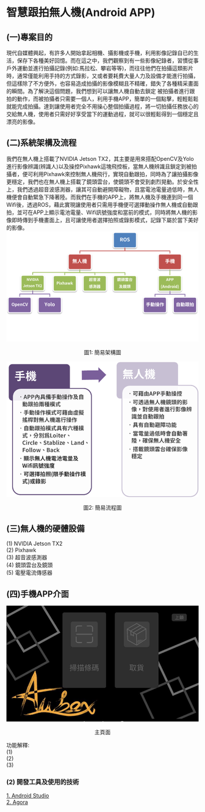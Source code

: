 # 智慧跟拍無人機(Android APP)
## (一)專案目的
現代自媒體興起，有許多人開始拿起相機、攝影機或手機，利用影像記錄自已的生活，保存下各種美好回憶。而在這之中，我們觀察到有一些影像紀錄者，習慣從事戶外運動並進行拍攝記錄(例如:馬拉松、攀岩等等)，而往往他們在拍攝這類影片時，通常僅能利用手持的方式錄影，又或者要耗費大量人力及設備才能進行拍攝，但這樣除了不方便外，也容易造成拍攝的影像模糊且不精確，錯失了各種精采畫面的瞬間。為了解決這個問題，我們想到可以讓無人機自動去鎖定
被拍攝者進行跟拍的動作，而被拍攝者只需要一個人，利用手機APP，簡單的一個點擊，輕輕鬆鬆就能完成拍攝。達到讓使用者完全不用操心整個拍攝過程，將一切拍攝任務放心的交給無人機，使用者只需好好享受當下的運動過程，就可以很輕鬆得到一個穩定且漂亮的影像。
## (二)系統架構及流程
我們在無人機上搭載了NVIDIA Jetson TX2，其主要是用來搭配OpenCV及Yolo進行影像辨識(辨識人)以及操控Pixhawk這塊飛控板，當無人機辨識且鎖定到被拍攝者，便可利用Pixhawk來控制無人機飛行，實現自動跟拍，同時為了讓拍攝影像更穩定，我們也在無人機上搭載了鏡頭雲台，使鏡頭不會受到劇烈晃動。於安全性上，我們透過超音波感測器，讓其可自動避開障礙物，且當電池電量過低時，無人機便會自動緊急下降著陸。而我們在手機的APP上，將無人機及手機連到同一個Wifi後，透過ROS，藉此實現讓使用者只需用手機便可選擇動操作無人機或自動跟拍，並可在APP上顯示電池電量、Wifi訊號強度和當前的模式，同時將無人機的影像即時傳到手機畫面上，且可讓使用者選擇拍照或錄影模式，記錄下屬於當下美好的影像。
![image](https://github.com/WuJammy/drone_android/blob/master/image/struct.png)
<p align="center">圖1: 簡易架構圖</p>

<div align=center>
<img  src=https://github.com/WuJammy/drone_android/blob/master/image/flow.png/>
</div>
<p align="center">圖2: 簡易流程圖</p>

## (三)無人機的硬體設備
(1) NVIDIA Jetson TX2 <br>
(2) Pixhawk <br>
(3) 超音波感測器 <br>
(4) 鏡頭雲台及鏡頭<br>
(5) 電壓電流傳感器<br>
## (四)手機APP介面
<div align=center> <img  src=https://github.com/WuJammy/my_project_aubox_android/blob/master/image/interface.png/> </div>
<p align="center">主頁面</p>

功能解釋: <br>
(1)  <br>
(2)<br>
(3)<br>



### (2) 開發工具及使用的技術
 [1. Android Studio](https://developer.android.com/studio)  <br> 
 [2. Agora](https://www.agora.io)  <br> 
 
